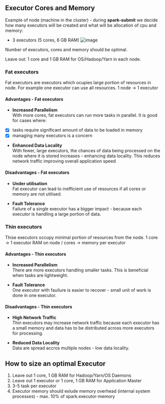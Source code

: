 ## Executor Cores and Memory

Example of node (machine in the cluster) - during **spark-submit** we decide how many executors will be created and what will be allocation of cpu and memory:
- 3 executors (5 cores, 6 GB RAM)
![image](https://github.com/user-attachments/assets/6c6109c1-bca0-4a46-8294-0b44c9e5ca4b)

Number of executors, cores and memory should be optimal.

Leave out: 1 core and 1 GB RAM for OS/Hadoop/Yarn in each node.

### Fat executors  
Fat executors are executors which ocupies large portion of resources in node. For example one executor can use all resources. 
1 node -> 1 executor

#### Advantages - Fat executors   
- **Increased Parallelism**  
With more cores, fat executors can run more tasks in parallel. It is good for cases where:  
- [x] tasks require significant amount of data to be loaded in memory
- [x] managing many executors is a concern

- **Enhanced Data Locality**  
With fewer, large executors, the chances of data being processed on the node where it is stored increases - enhancing data locality. This reduces network traffic improving overall application speed

#### Disadvantages - Fat executors  
- **Under utilisation**   
Fat executor can lead to inefficient use of resources if all cores or memory are not utilised.

- **Fault Tolerance**  
Failure of a single executor has a bigger impact - because each executor is handling a large portion of data.

### Thin executors
Thise executors occupy minimal portion of resources from the node. 
1 core -> 1 executor
RAM on node / cores -> memory per executor 

#### Advantages - Thin executors  
- **Increased Parallelism**  
There are more executors handling smaller tasks. This is beneficial when tasks are lightweight.

- **Fault Tolerance**  
One executor with fauilure is easier to recover - small unit of work is done in one executor.

#### Disadvantages - Thin executors  
- **High Network Traffic**  
Thin executors may increase network traffic because each executor has a small memory and data has to be distributed across more executors for processing.

- **Reduced Data Locality**  
Data are spread accros multiple nodex - low data locality.

## How to size an optimal Executor
1. Leave out 1 core, 1 GB RAM for Hadoop/Yarn/OS Daemons
2. Leave out 1 executor or 1 core, 1 GB RAM for Application Master
3. 3-5 task per executor
4. Executor memory should exlude memory overhead (internal system processes) - max. 10% of spark.executor-memory


